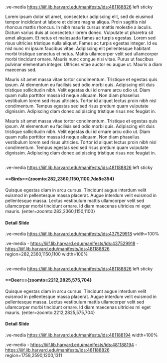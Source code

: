 ##
.ve-media https://iiif.lib.harvard.edu/manifests/ids:481188826 left sticky

Lorem ipsum dolor sit amet, consectetur adipiscing elit, sed do eiusmod tempor incididunt ut labore et dolore magna aliqua. Proin sagittis nisl rhoncus mattis rhoncus. In nibh mauris cursus mattis molestie a iaculis. Dictum varius duis at consectetur lorem donec. Vulputate ut pharetra sit amet aliquam. Et netus et malesuada fames ac turpis egestas. Lorem sed risus ultricies tristique nulla aliquet. Fames ac turpis egestas integer. Id eu nisl nunc mi ipsum faucibus vitae. Adipiscing elit pellentesque habitant morbi tristique senectus et netus. Mattis ullamcorper velit sed ullamcorper morbi tincidunt ornare. Mauris nunc congue nisi vitae. Purus ut faucibus pulvinar elementum integer. Ultrices vitae auctor eu augue ut. Mauris a diam maecenas sed.

Mauris sit amet massa vitae tortor condimentum. Tristique et egestas quis ipsum. At elementum eu facilisis sed odio morbi quis. Adipiscing elit duis tristique sollicitudin nibh. Velit egestas dui id ornare arcu odio ut. Diam quam nulla porttitor massa id neque aliquam. Non diam phasellus vestibulum lorem sed risus ultricies. Tortor id aliquet lectus proin nibh nisl condimentum. Tempus egestas sed sed risus pretium quam vulputate dignissim. Adipiscing diam donec adipiscing tristique risus nec feugiat in.

Mauris sit amet massa vitae tortor condimentum. Tristique et egestas quis ipsum. At elementum eu facilisis sed odio morbi quis. Adipiscing elit duis tristique sollicitudin nibh. Velit egestas dui id ornare arcu odio ut. Diam quam nulla porttitor massa id neque aliquam. Non diam phasellus vestibulum lorem sed risus ultricies. Tortor id aliquet lectus proin nibh nisl condimentum. Tempus egestas sed sed risus pretium quam vulputate dignissim. Adipiscing diam donec adipiscing tristique risus nec feugiat in.

## 
.ve-media https://iiif.lib.harvard.edu/manifests/ids:481188826 left sticky

#### ==Birds=={zoomto:282,2360,1150,1100,7de8e354}
Quisque egestas diam in arcu cursus. Tincidunt augue interdum velit euismod in pellentesque massa placerat. Augue interdum velit euismod in pellentesque massa. Lectus vestibulum mattis ullamcorper velit sed ullamcorper morbi tincidunt ornare. Id diam maecenas ultricies mi eget mauris.
{enter=zoomto:282,2360,1150,1100}

#### Detail Slide
.ve-media https://iiif.lib.harvard.edu/manifests/ids:437529918 width=100%

.ve-media
    - https://iiif.lib.harvard.edu/manifests/ids:437529918 
    - https://iiif.lib.harvard.edu/manifests/ids:481188826 region=282,2360,1150,1100  width=100%
    
## 
.ve-media https://iiif.lib.harvard.edu/manifests/ids:481188826 left sticky

#### ==Deer=={zoomto=2212,2825,575,704}
Quisque egestas diam in arcu cursus. Tincidunt augue interdum velit euismod in pellentesque massa placerat. Augue interdum velit euismod in pellentesque massa. Lectus vestibulum mattis ullamcorper velit sed ullamcorper morbi tincidunt ornare. Id diam maecenas ultricies mi eget mauris. {enter=zoomto:2212,2825,575,704}

#### Detail Slide
.ve-media https://iiif.lib.harvard.edu/manifests/ids:481188194 width=100%

.ve-media
    - https://iiif.lib.harvard.edu/manifests/ids:481188194
    - https://iiif.lib.harvard.edu/manifests/ids:481188826 region=1758,2590,1200,1311